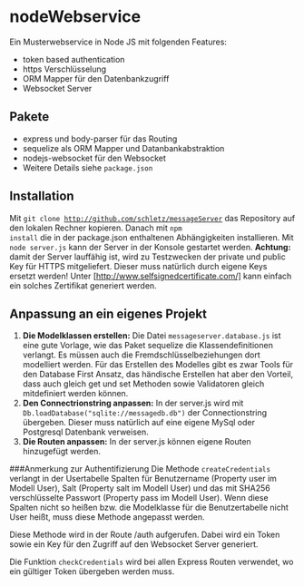 # nodeWebservice
Ein Musterwebservice in Node JS mit folgenden Features:
- token based authentication
- https Verschlüsselung
- ORM Mapper für den Datenbankzugriff
- Websocket Server

## Pakete
- express und body-parser für das Routing
- sequelize als ORM Mapper und Datanbankabstraktion
- nodejs-websocket für den Websocket
- Weitere Details siehe <code>package.json</code>

## Installation
Mit <code>git clone http://github.com/schletz/messageServer</code> das Repository auf den lokalen 
Rechner kopieren. Danach mit <code>npm install</code> die in der package.json enthaltenen 
Abhängigkeiten installieren. Mit <code>node server.js</code> kann der Server in der Konsole gestartet 
werden. <b>Achtung:</b> damit der Server lauffähig ist, wird zu Testzwecken der private und public 
Key für HTTPS mitgeliefert. Dieser muss natürlich durch eigene Keys ersetzt werden!
Unter [http://www.selfsignedcertificate.com/] kann einfach ein solches Zertifikat generiert werden.

## Anpassung an ein eigenes Projekt
1. <b>Die Modelklassen erstellen:</b> Die Datei <code>messageserver.database.js</code> ist eine gute Vorlage, 
wie das Paket sequelize die Klassendefinitionen verlangt. Es müssen auch die 
Fremdschlüsselbeziehungen dort modelliert werden. Für das Erstellen des Modelles gibt es zwar Tools
für den Database First Ansatz, das händische Erstellen hat aber den Vorteil, dass auch gleich get 
und set Methoden sowie Validatoren gleich mitdefiniert werden können.
2. <b>Den Connectrionstring anpassen:</b> In der server.js wird mit 
<code>Db.loadDatabase("sqlite://messagedb.db")</code> der Connectionstring übergeben. Dieser muss 
natürlich auf eine eigene MySql oder Postgresql Datenbank verweisen.
3. <b>Die Routen anpassen:</b> In der server.js können eigene Routen hinzugefügt werden.

###Anmerkung zur Authentifizierung 
Die Methode <code>createCredentials</code> verlangt in der Usertabelle Spalten für Benutzername 
(Property user im Modell User), Salt (Property salt im Modell User) und das mit SHA256 
verschlüsselte Passwort (Property pass im Modell User). Wenn diese Spalten nicht so heißen bzw.
die Modelklasse für die Benutzertabelle nicht User heißt, muss diese Methode angepasst werden.

Diese Methode wird in der Route /auth aufgerufen. Dabei wird ein Token sowie ein Key für den Zugriff
auf den Websocket Server generiert.

Die Funktion <code>checkCredentials</code> wird bei allen Express Routen verwendet, wo ein gültiger 
Token übergeben werden muss. 
